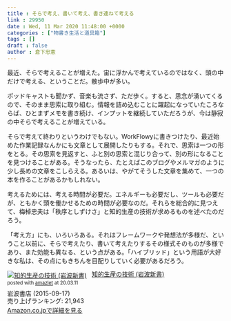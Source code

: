 ```yaml
---
title : そらで考え、書いて考え、書き連ねて考える
link : 29950
date : Wed, 11 Mar 2020 11:48:00 +0000
categories : ["物書き生活と道具箱"]
tags : []
draft : false
author : 倉下忠憲
---
```


最近、そらで考えることが増えた。宙に浮かんで考えているのではなく、頭の中だけで考える、ということだ。散歩中が多い。

ポッドキャストも聞かず、音楽も流さず、ただ歩く。すると、思念が湧いてくるので、そのまま思索に取り組む。情報を詰め込むことに躍起になっていたころならば、ひとまずメモを書き続け、インプットを継続していただろうが、今は静寂の中そらで考えることが増えている。

そらで考えて終わりというわけでもない。WorkFlowyに書きつけたり、最近始めた作業記録なんかにも文章として展開したりもする。それで、思索は一つの形をとる。その思索を見返すと、ふと別の思索と混じり合って、別の形になることを見つけることがある。そうなったら、たとえばこのブログやメルマガのように少し長めの文章をこしらえる。あるいは、やがてそうした文章を集めて、一つの本を作ることがあるかもしれない。

考えるためには、考える時間が必要だ。エネルギーも必要だし、ツールも必要だが、ともかく頭を働かせるための時間が必要なのだ。それらを総合的に見つえて、梅棹忠夫は「秩序としずけさ」と知的生産の技術が求めるものを述べたのだろう。

「考え方」にも、いろいろある。それはフレームワークや発想法が多様だ、ということ以前に、そらで考えたり、書いて考えたりするその様式そのものが多様であり、また効能も異なる、という点がある。「ハイブリッド」という用語が大好きな私は、その点にもきちんを目配りしていく必要があるだろう。

<div class="amazlet-box" style="margin-bottom:0px;"><div class="amazlet-image" style="float:left;margin:0px 12px 1px 0px;"><a href="http://www.amazon.co.jp/exec/obidos/ASIN/B014R3S71E/rashita1000-22/ref=nosim/" name="amazletlink" target="_blank" rel="noopener noreferrer"><img src="https://images-fe.ssl-images-amazon.com/images/I/41GZIomF8GL._SL160_.jpg" alt="知的生産の技術 (岩波新書)" style="border: none;" /></a></div><div class="amazlet-info" style="line-height:120%; margin-bottom: 10px"><div class="amazlet-name" style="margin-bottom:10px;line-height:120%"><a href="http://www.amazon.co.jp/exec/obidos/ASIN/B014R3S71E/rashita1000-22/ref=nosim/" name="amazletlink" target="_blank" rel="noopener noreferrer">知的生産の技術 (岩波新書)</a><div class="amazlet-powered-date" style="font-size:80%;margin-top:5px;line-height:120%">posted with <a href="http://www.amazlet.com/" title="amazlet" target="_blank" rel="noopener noreferrer">amazlet</a> at 20.03.11</div></div><div class="amazlet-detail">岩波書店 (2015-09-17)<br />売り上げランキング: 21,943<br /></div><div class="amazlet-sub-info" style="float: left;"><div class="amazlet-link" style="margin-top: 5px"><a href="http://www.amazon.co.jp/exec/obidos/ASIN/B014R3S71E/rashita1000-22/ref=nosim/" name="amazletlink" target="_blank" rel="noopener noreferrer">Amazon.co.jpで詳細を見る</a></div></div></div><div class="amazlet-footer" style="clear: left"></div></div>
